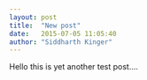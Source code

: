```yaml
---
layout: post
title:  "New post"
date:   2015-07-05 11:05:40
author: "Siddharth Kinger"
---
```


Hello this is yet another test post....